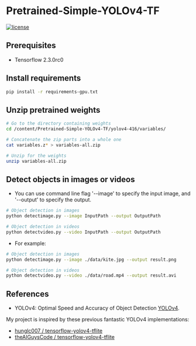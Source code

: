 # Pretrained-Simple-YOLOv4-TF

[![license](https://img.shields.io/github/license/mashape/apistatus.svg)](LICENSE)

## Prerequisites
- Tensorflow 2.3.0rc0

## Install requirements

```bash
pip install -r requirements-gpu.txt

```

## Unzip pretrained weights

```bash
# Go to the directory containing weights
cd /content/Pretrained-Simple-YOLOv4-TF/yolov4-416/variables/

# Concatenate the zip parts into a whole one
cat variables.z* > variables-all.zip

# Unzip for the weights
unzip variables-all.zip

```

## Detect objects in images or videos
- You can use command line flag '--image' to specify the input image, and '--output' to specify the output.
```bash
# Object detection in images
python detectimage.py --image InputPath --output OutputPath

# Object detection in videos
python detectvideo.py --video InputPath --output OutputPath

```
- For example:

```bash
# Object detection in images
python detectimage.py --image ./data/kite.jpg --output result.png

# Object detection in videos
python detectvideo.py --video ./data/road.mp4 --output result.avi

```

## References

  * YOLOv4: Optimal Speed and Accuracy of Object Detection [YOLOv4](https://arxiv.org/abs/2004.10934).
  
   My project is inspired by these previous fantastic YOLOv4 implementations:
  * [hunglc007 / tensorflow-yolov4-tflite](https://github.com/hunglc007/tensorflow-yolov4-tflite)
  * [theAIGuysCode / tensorflow-yolov4-tflite](https://github.com/theAIGuysCode/tensorflow-yolov4-tflite)
